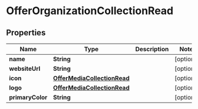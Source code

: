 

# OfferOrganizationCollectionRead



## Properties

| Name | Type | Description | Notes |
|------------ | ------------- | ------------- | -------------|
|**name** | **String** |  |  [optional] |
|**websiteUrl** | **String** |  |  [optional] |
|**icon** | [**OfferMediaCollectionRead**](OfferMediaCollectionRead.md) |  |  [optional] |
|**logo** | [**OfferMediaCollectionRead**](OfferMediaCollectionRead.md) |  |  [optional] |
|**primaryColor** | **String** |  |  [optional] |




